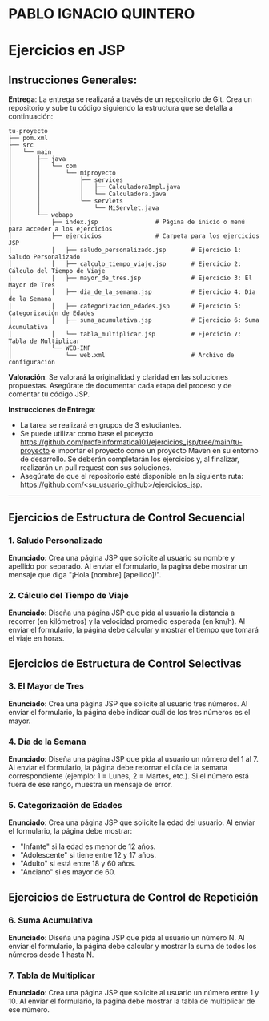 #    PABLO IGNACIO QUINTERO

# Ejercicios en JSP

## Instrucciones Generales:

**Entrega**: La entrega se realizará a través de un repositorio de Git. Crea un repositorio y sube tu código siguiendo la estructura que se detalla a continuación:

```
tu-proyecto
├── pom.xml
├── src
│   └── main
│       ├── java
│       │   └── com
│       │       └── miproyecto
│       │           ├── services
│       │           │   ├── CalculadoraImpl.java
│       │           │   └── Calculadora.java
│       │           └── servlets
│       │               └── MiServlet.java
│       └── webapp
│           ├── index.jsp                # Página de inicio o menú para acceder a los ejercicios
│           ├── ejercicios               # Carpeta para los ejercicios JSP
│           │   ├── saludo_personalizado.jsp       # Ejercicio 1: Saludo Personalizado
│           │   ├── calculo_tiempo_viaje.jsp       # Ejercicio 2: Cálculo del Tiempo de Viaje
│           │   ├── mayor_de_tres.jsp              # Ejercicio 3: El Mayor de Tres
│           │   ├── dia_de_la_semana.jsp           # Ejercicio 4: Día de la Semana
│           │   ├── categorizacion_edades.jsp      # Ejercicio 5: Categorización de Edades
│           │   ├── suma_acumulativa.jsp           # Ejercicio 6: Suma Acumulativa
│           │   └── tabla_multiplicar.jsp          # Ejercicio 7: Tabla de Multiplicar
│           └── WEB-INF
│               └── web.xml                        # Archivo de configuración

```

**Valoración**: Se valorará la originalidad y claridad en las soluciones propuestas. Asegúrate de documentar cada etapa del proceso y de comentar tu código JSP.

**Instrucciones de Entrega**: 
- La tarea se realizará en grupos de 3 estudiantes. 
- Se puede utilizar como base el proeycto https://github.com/profeInformatica101/ejercicios_jsp/tree/main/tu-proyecto e importar el proyecto como un proyecto Maven en su entorno de desarrollo. Se deberán completarán los ejercicios y, al finalizar, realizarán un pull request con sus soluciones.
- Asegúrate de que el repositorio esté disponible en la siguiente ruta: https://github.com/<su_usuario_github>/ejercicios_jsp.

---

## Ejercicios de Estructura de Control Secuencial

### 1. Saludo Personalizado
**Enunciado**: Crea una página JSP que solicite al usuario su nombre y apellido por separado. Al enviar el formulario, la página debe mostrar un mensaje que diga "¡Hola [nombre] [apellido]!".  

### 2. Cálculo del Tiempo de Viaje
**Enunciado**: Diseña una página JSP que pida al usuario la distancia a recorrer (en kilómetros) y la velocidad promedio esperada (en km/h). Al enviar el formulario, la página debe calcular y mostrar el tiempo que tomará el viaje en horas.  

## Ejercicios de Estructura de Control Selectivas

### 3. El Mayor de Tres
**Enunciado**: Crea una página JSP que solicite al usuario tres números. Al enviar el formulario, la página debe indicar cuál de los tres números es el mayor.  

### 4. Día de la Semana
**Enunciado**: Diseña una página JSP que pida al usuario un número del 1 al 7. Al enviar el formulario, la página debe retornar el día de la semana correspondiente (ejemplo: 1 = Lunes, 2 = Martes, etc.). Si el número está fuera de ese rango, muestra un mensaje de error.  

### 5. Categorización de Edades
**Enunciado**: Crea una página JSP que solicite la edad del usuario. Al enviar el formulario, la página debe mostrar:  
   - "Infante" si la edad es menor de 12 años.  
   - "Adolescente" si tiene entre 12 y 17 años.  
   - "Adulto" si está entre 18 y 60 años.  
   - "Anciano" si es mayor de 60.  

## Ejercicios de Estructura de Control de Repetición

### 6. Suma Acumulativa
**Enunciado**: Diseña una página JSP que pida al usuario un número N. Al enviar el formulario, la página debe calcular y mostrar la suma de todos los números desde 1 hasta N.  

### 7. Tabla de Multiplicar
**Enunciado**: Crea una página JSP que solicite al usuario un número entre 1 y 10. Al enviar el formulario, la página debe mostrar la tabla de multiplicar de ese número.  

